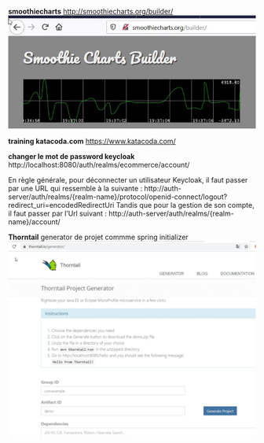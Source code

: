 **smoothiecharts**  http://smoothiecharts.org/builder/  
![](doc/images/smoothiescharts.jpg)


**training katacoda.com** https://www.katacoda.com/

**changer le mot de password keycloak** 
http://localhost:8080/auth/realms/ecommerce/account/


En règle générale, pour déconnecter un utilisateur Keycloak, il faut passer par une URL qui ressemble à la suivante :
http://auth-server/auth/realms/{realm-name}/protocol/openid-connect/logout?redirect_uri=encodedRedirectUri
Tandis que pour la gestion de son compte, il faut passer par l’Url suivant :
http://auth-server/auth/realms/{realm-name}/account/

**Thorntail**
generator de projet commme spring initializer
![](doc/images/thorntail.jpg)
